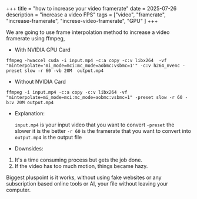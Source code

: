 +++
title = "how to increase your video framerate"
date = 2025-07-26
description = "increase a video FPS"
tags = ["video", "framerate", "increase-framerate", "increse-video-framerate", "GPU" ]
+++

We are going to use frame interpolation method to increase a video framerate using ffmpeg,

- With NVIDIA GPU Card

```
ffmpeg -hwaccel cuda -i input.mp4 -c:a copy -c:v libx264  -vf "minterpolate='mi_mode=mci:mc_mode=aobmc:vsbmc=1'" -c:v h264_nvenc -preset slow -r 60 -vb 20M  output.mp4
```

- Without NVIDIA Card

```
ffmpeg -i input.mp4 -c:a copy -c:v libx264 -vf "minterpolate=mi_mode=mci:mc_mode=aobmc:vsbmc=1" -preset slow -r 60 -b:v 20M output.mp4
```

- Explanation:

  `input.mp4` is your input video that you want to convert
  `-preset` the slower it is the better
  `-r 60` is the framerate that you want to convert into
  `output.mp4` is the output file

- Downsides:

1. It's a time consuming process but gets the job done.
2. If the video has too much motion, things became hazy.

Biggest pluspoint is it works, without using fake websites or any subscription based online tools or AI, your file without leaving your computer.
